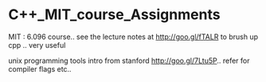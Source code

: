 C++_MIT_course_Assignments
==========================

MIT : 6.096 course.. see the lecture notes at http://goo.gl/fTALR to brush up cpp .. very useful

unix programming tools intro from stanford http://goo.gl/7Ltu5P.. refer for compiler flags etc.. 
